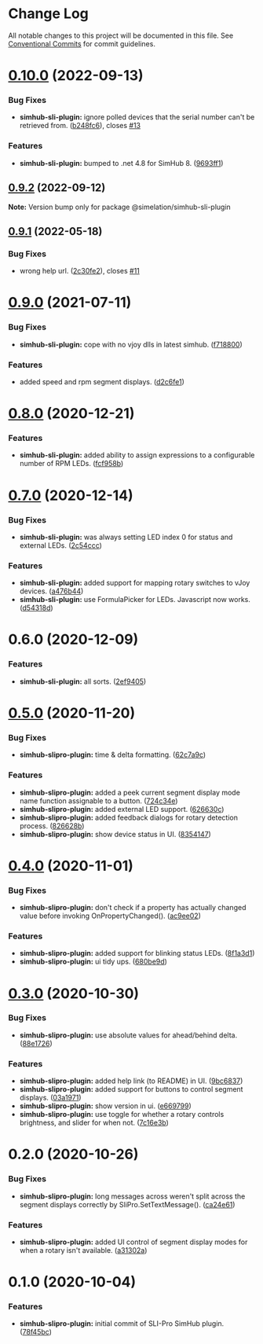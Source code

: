 # Change Log

All notable changes to this project will be documented in this file.
See [Conventional Commits](https://conventionalcommits.org) for commit guidelines.

# [0.10.0](https://github.com/simelation/simhub-plugins/compare/@simelation/simhub-sli-plugin@0.9.1...@simelation/simhub-sli-plugin@0.10.0) (2022-09-13)

### Bug Fixes

-   **simhub-sli-plugin:** ignore polled devices that the serial number can't be retrieved from. ([b248fc6](https://github.com/simelation/simhub-plugins/commit/b248fc665727f4257ec3c7c5b851ad195f757957)), closes [#13](https://github.com/simelation/simhub-plugins/issues/13)

### Features

-   **simhub-sli-plugin:** bumped to .net 4.8 for SimHub 8. ([9693ff1](https://github.com/simelation/simhub-plugins/commit/9693ff1034a1ad42ca1860af337602fa78bcc15e))

## [0.9.2](https://github.com/simelation/simhub-plugins/compare/@simelation/simhub-sli-plugin@0.9.1...@simelation/simhub-sli-plugin@0.9.2) (2022-09-12)

**Note:** Version bump only for package @simelation/simhub-sli-plugin

## [0.9.1](https://github.com/simelation/simhub-plugins/compare/@simelation/simhub-sli-plugin@0.9.0...@simelation/simhub-sli-plugin@0.9.1) (2022-05-18)

### Bug Fixes

-   wrong help url. ([2c30fe2](https://github.com/simelation/simhub-plugins/commit/2c30fe27757ae1df6db1cd6980363a9d1b44e727)), closes [#11](https://github.com/simelation/simhub-plugins/issues/11)

# [0.9.0](https://github.com/simelation/simhub-plugins/compare/@simelation/simhub-sli-plugin@0.8.0...@simelation/simhub-sli-plugin@0.9.0) (2021-07-11)

### Bug Fixes

-   **simhub-sli-plugin:** cope with no vjoy dlls in latest simhub. ([f718800](https://github.com/simelation/simhub-plugins/commit/f718800e61f7743e284f0c200e7abcab9f9d5ac0))

### Features

-   added speed and rpm segment displays. ([d2c6fe1](https://github.com/simelation/simhub-plugins/commit/d2c6fe1a3aed17080930e28a75a547261b710f77))

# [0.8.0](https://github.com/simelation/simhub-plugins/compare/@simelation/simhub-sli-plugin@0.7.0...@simelation/simhub-sli-plugin@0.8.0) (2020-12-21)

### Features

-   **simhub-sli-plugin:** added ability to assign expressions to a configurable number of RPM LEDs. ([fcf958b](https://github.com/simelation/simhub-plugins/commit/fcf958bde9dc70017c7ebf65529a4b30e049f799))

# [0.7.0](https://github.com/simelation/simhub-plugins/compare/@simelation/simhub-sli-plugin@0.6.0...@simelation/simhub-sli-plugin@0.7.0) (2020-12-14)

### Bug Fixes

-   **simhub-sli-plugin:** was always setting LED index 0 for status and external LEDs. ([2c54ccc](https://github.com/simelation/simhub-plugins/commit/2c54ccca80a6ae6db727db2e7e04dc00fdbe3acc))

### Features

-   **simhub-sli-plugin:** added support for mapping rotary switches to vJoy devices. ([a476b44](https://github.com/simelation/simhub-plugins/commit/a476b44ee2bca364404ef9d97590a229f04647c5))
-   **simhub-sli-plugin:** use FormulaPicker for LEDs. Javascript now works. ([d54318d](https://github.com/simelation/simhub-plugins/commit/d54318dc85aeeae5c1d0a299378704f75f0b914e))

# 0.6.0 (2020-12-09)

### Features

-   **simhub-sli-plugin:** all sorts. ([2ef9405](https://github.com/simelation/simhub-plugins/commit/2ef94052c09f10350139d4c666f97414ee5f2ce3))

# [0.5.0](https://github.com/simelation/simhub-plugins/compare/@simelation/simhub-slipro-plugin@0.4.0...@simelation/simhub-slipro-plugin@0.5.0) (2020-11-20)

### Bug Fixes

-   **simhub-slipro-plugin:** time & delta formatting. ([62c7a9c](https://github.com/simelation/simhub-plugins/commit/62c7a9c05e82ca720fc0311c0405a3a72fd191e6))

### Features

-   **simhub-slipro-plugin:** added a peek current segment display mode name function assignable to a button. ([724c34e](https://github.com/simelation/simhub-plugins/commit/724c34e0d5aa0780cc0abae5b9d17f148baf9b39))
-   **simhub-slipro-plugin:** added external LED support. ([626630c](https://github.com/simelation/simhub-plugins/commit/626630cdf5adb5a743ed24d531ae9e47ba81635a))
-   **simhub-slipro-plugin:** added feedback dialogs for rotary detection process. ([826628b](https://github.com/simelation/simhub-plugins/commit/826628bf1aa378a8ae45925e76bc1f2d0ad64a6f))
-   **simhub-slipro-plugin:** show device status in UI. ([8354147](https://github.com/simelation/simhub-plugins/commit/8354147eb7d208a8ab38767220af822e2c79c431))

# [0.4.0](https://github.com/simelation/simhub-plugins/compare/@simelation/simhub-slipro-plugin@0.3.0...@simelation/simhub-slipro-plugin@0.4.0) (2020-11-01)

### Bug Fixes

-   **simhub-slipro-plugin:** don't check if a property has actually changed value before invoking OnPropertyChanged(). ([ac9ee02](https://github.com/simelation/simhub-plugins/commit/ac9ee0271c6d797d341b0de12d9492b4606c2c4f))

### Features

-   **simhub-slipro-plugin:** added support for blinking status LEDs. ([8f1a3d1](https://github.com/simelation/simhub-plugins/commit/8f1a3d1fbc8fc78f72b672ffc43b1b68bdc63efb))
-   **simhub-slipro-plugin:** ui tidy ups. ([680be9d](https://github.com/simelation/simhub-plugins/commit/680be9d121c630e207e8009516b4d88e2bc00266))

# [0.3.0](https://github.com/simelation/simhub-plugins/compare/@simelation/simhub-slipro-plugin@0.2.0...@simelation/simhub-slipro-plugin@0.3.0) (2020-10-30)

### Bug Fixes

-   **simhub-slipro-plugin:** use absolute values for ahead/behind delta. ([88e1726](https://github.com/simelation/simhub-plugins/commit/88e17267568074aad41d38e13196990823bdbc9d))

### Features

-   **simhub-slipro-plugin:** added help link (to README) in UI. ([9bc6837](https://github.com/simelation/simhub-plugins/commit/9bc68374ee6bae7d0985ce5a0b049fac02dfd513))
-   **simhub-slipro-plugin:** added support for buttons to control segment displays. ([03a1971](https://github.com/simelation/simhub-plugins/commit/03a1971f21e49574a43e1ca483e8f13a8a776877))
-   **simhub-slipro-plugin:** show version in ui. ([e669799](https://github.com/simelation/simhub-plugins/commit/e669799ca311a84402d1fa2e8cda0e4ac68701b4))
-   **simhub-slipro-plugin:** use toggle for whether a rotary controls brightness, and slider for when not. ([7c16e3b](https://github.com/simelation/simhub-plugins/commit/7c16e3bf80382a8ac521e8d5aaa448d9558358b1))

# 0.2.0 (2020-10-26)

### Bug Fixes

-   **simhub-slipro-plugin:** long messages across weren't split across the segment displays correctly by SliPro.SetTextMessage(). ([ca24e61](https://github.com/simelation/simhub-plugins/commit/ca24e6109e32aa4d9d864edd1e34b017a9da6b1e))

### Features

-   **simhub-slipro-plugin:** added UI control of segment display modes for when a rotary isn't available. ([a31302a](https://github.com/simelation/simhub-plugins/commit/a31302ae18fdd330253cdfd2afa5efbaccff6698))

# 0.1.0 (2020-10-04)

### Features

-   **simhub-slipro-plugin:** initial commit of SLI-Pro SimHub plugin. ([78f45bc](https://github.com/simelation/simhub-plugins/commit/78f45bc959292a61fb4fdcc1d805ece3d0f25e92))
